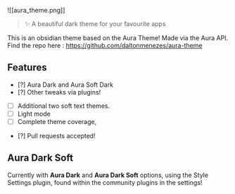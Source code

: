 ![[aura_theme.png]]
>✨ A beautiful dark theme for your favourite apps

This is an obsidian theme based on the Aura Theme! Made via the Aura API.
Find the repo here : https://github.com/daltonmenezes/aura-theme
## Features
- [?] Aura Dark and Aura Soft Dark 
- [?] Other tweaks via plugins!
- [ ] Additional two soft text themes.
- [ ] Light mode 
- [ ] Complete theme coverage, 
- [?] Pull requests accepted! 
## Aura Dark Soft
Currently with **Aura Dark** and **Aura Dark Soft** options, using the Style Settings plugin, found within the community plugins in the settings!

